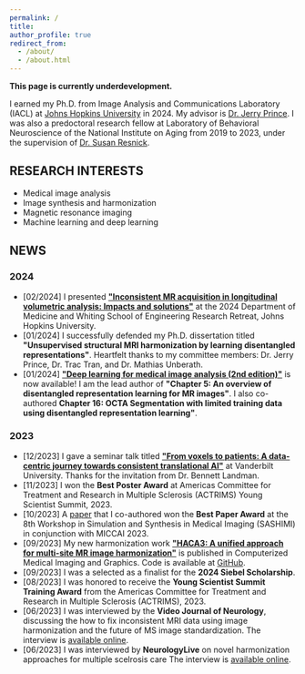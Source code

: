 ```yaml
---
permalink: /
title: 
author_profile: true
redirect_from: 
  - /about/
  - /about.html
---
```


**This page is currently underdevelopment.**

I earned my Ph.D. from Image Analysis and Communications Laboratory (IACL) at [Johns Hopkins University](https://www.jhu.edu) in 2024. My advisor is [Dr. Jerry Prince](https://engineering.jhu.edu/faculty/jerry-prince/). I was also a predoctoral research fellow at Laboratory of Behavioral Neuroscience of the National Institute on Aging from 2019 to 2023, under the supervision of [Dr. Susan Resnick](https://irp.nih.gov/pi/susan-resnick).
  
## RESEARCH INTERESTS
- Medical image analysis
- Image synthesis and harmonization
- Magnetic resonance imaging
- Machine learning and deep learning

## NEWS
### 2024
- [02/2024] I presented [**"Inconsistent MR acquisition in longitudinal volumetric analysis: Impacts and solutions"**](https://github.com/lianruizuo/inconsistent_acquisition/blob/main/README.md) at the 2024 Department of Medicine and Whiting School of Engineering Research Retreat, Johns Hopkins University.
- [01/2024] I successfully defended my Ph.D. dissertation titled **"Unsupervised structural MRI harmonization by learning disentangled representations"**. Heartfelt thanks to my committee members: Dr. Jerry Prince, Dr. Trac Tran, and Dr. Mathias Unberath.
- [01/2024] [**"Deep learning for medical image analysis (2nd edition)"**](https://shop.elsevier.com/books/deep-learning-for-medical-image-analysis/zhou/978-0-323-85124-4) is now available! I am the lead author of **"Chapter 5: An overview of disentangled representation learning for MR images"**. I also co-authored **Chapter 16: OCTA Segmentation with limited training data using disentangled representation learning"**.

### 2023
- [12/2023] I gave a seminar talk titled [**"From voxels to patients: A data-centric journey towards consistent translational AI"**](https://twitter.com/LianruiZuo/status/1726652134471639231) at Vanderbilt University. Thanks for the invitation from Dr. Bennett Landman.
- [11/2023] I won the **Best Poster Award** at Americas Committee for Treatment and Research in Multiple Sclerosis (ACTRIMS) Young Scientist Summit, 2023.
- [10/2023] A [paper](https://link.springer.com/chapter/10.1007/978-3-031-44689-4_12) that I co-authored won the **Best Paper Award** at the 8th Workshop in Simulation and Synthesis in Medical Imaging (SASHIMI) in conjunction with MICCAI 2023. 
- [09/2023] My new harmonization work [**"HACA3: A unified approach for multi-site MR image harmonization"**](https://www.sciencedirect.com/science/article/pii/S0895611123001039?via%3Dihub) is published in Computerized Medical Imaging and Graphics. Code is available at [GitHub](https://github.com/lianruizuo/haca3).
- [09/2023] I was a selected as a finalist for the **2024 Siebel Scholarship**.
- [08/2023] I was honored to receive the **Young Scientist Summit Training Award** from the Americas Committee for Treatment and Research in Multiple Sclerosis (ACTRIMS), 2023.
- [06/2023] I was interviewed by the **Video Journal of Neurology**, discussing the how to fix inconsistent MRI data using image harmonization and the future of MS image standardization. The interview is [available online](https://vjneurology.com/speaker/lianrui-zuo/).
- [06/2023] I was interviewed by **NeurologyLive** on novel harmonization approaches for multiple scelrosis care The interview is [available online](https://www.neurologylive.com/view/enhancing-consistency-neuroimaging-ai-image-harmonization-lianrui-zuo).
